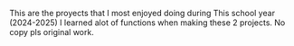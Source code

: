 This are the proyects that I most enjoyed doing during This school year (2024-2025)
I learned alot of functions when making these 2 projects. No copy pls original work.
